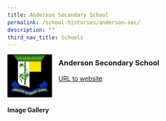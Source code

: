 ```yaml
---
title: Anderson Secondary School
permalink: /school-histories/anderson-sec/
description: ""
third_nav_title: Schools
---
```

<img src="/images/andersonsec1.jpg" style="width:20%;margin-right:15px;" align = "left">

### **Anderson Secondary School**
[URL to website](https://andersonsec.moe.edu.sg/)

<br clear="left">

#### **Image Gallery**

